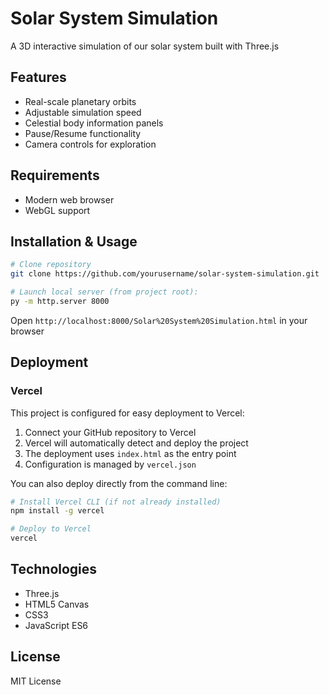 # Solar System Simulation

A 3D interactive simulation of our solar system built with Three.js

## Features
- Real-scale planetary orbits
- Adjustable simulation speed
- Celestial body information panels
- Pause/Resume functionality
- Camera controls for exploration

## Requirements
- Modern web browser
- WebGL support

## Installation & Usage
```bash
# Clone repository
git clone https://github.com/yourusername/solar-system-simulation.git

# Launch local server (from project root):
py -m http.server 8000
```

Open `http://localhost:8000/Solar%20System%20Simulation.html` in your browser

## Deployment
### Vercel
This project is configured for easy deployment to Vercel:

1. Connect your GitHub repository to Vercel
2. Vercel will automatically detect and deploy the project
3. The deployment uses `index.html` as the entry point
4. Configuration is managed by `vercel.json`

You can also deploy directly from the command line:
```bash
# Install Vercel CLI (if not already installed)
npm install -g vercel

# Deploy to Vercel
vercel
```

## Technologies
- Three.js
- HTML5 Canvas
- CSS3
- JavaScript ES6

## License
MIT License
